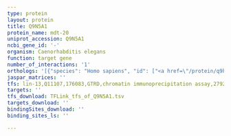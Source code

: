 ```yaml
---
type: protein
layout: protein
title: Q9N5A1
protein_name: mdt-20
uniprot_accession: Q9N5A1
ncbi_gene_id: '-'
organism: Caenorhabditis elegans
function: target gene
number_of_interactions: '1'
orthologs: '[{"species": "Homo sapiens", "id": ["<a href=\"/protein/q9h944\">Q9H944</a>"]}, {"species": "Mus musculus", "id": ["<a href=\"/protein/q9r0x0\">Q9R0X0</a>", "<a href=\"/protein/g3uvu6\">G3UVU6</a>"]}, {"species": "Rattus norvegicus", "id": ["<a href=\"/protein/q5xie9\">Q5XIE9</a>"]}, {"species": "Danio rerio", "id": ["<a href=\"/protein/q6dbx1\">Q6DBX1</a>"]}]'
jaspar_matrices: ''
tfs: lin-13,Q11107,176083,GTRD,chromatin immunoprecipitation assay,27924024%5Buid%5D,No
targets: ''
tfs_download: TFLink_tfs_of_Q9N5A1.tsv
targets_download: ''
bindingSites_download: ''
binding_sites_ls: ''

---
```

